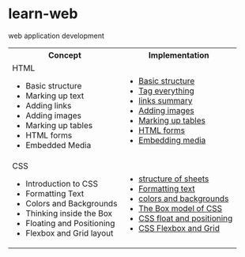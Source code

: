 # learn-web

web application development


<table>
	<tr>
		<th> Concept </th>
		<th> Implementation </th>
	</tr>
	<tr>
		<td> 
			HTML
			<ul>
				<li>Basic structure </li>
				<li>Marking up text </li>
				<li>Adding links </li>
				<li>Adding images </li>
				<li>Marking up tables </li>
				<li>HTML forms </li>
				<li>Embedded Media </li>
			 </ul>
		</td>
		<td> <ul>
				<li> <a href="ch04/README.md"> Basic structure</a> </li>
				<li> <a href="ch05/README.md"> Tag everything</a> </li>
				<li> <a href="ch06/README.md"> links summary </a> </li>
				<li> <a href="ch07/README.md"> Adding images </a> </li>
				<li> <a href="ch08/README.md"> Marking up tables </a> </li>
				<li> <a href="ch09/README.md"> HTML forms </a> </li>
				<li> <a href="ch10/README.md"> Embedding media </a> </li>
			 </ul>
		</td>
	</tr>
	<tr>
		<td>
		CSS
		<ul>
			<li> Introduction to CSS </li>
			<li> Formatting Text </li>
			<li> Colors and Backgrounds </li>
			<li> Thinking inside the Box </li>
			<li> Floating and Positioning </li>
			<li> Flexbox and Grid layout </li>
		</ul>
		</td>
		<td>
			<ul>
			<li> <a href="ch11/README.md"> structure of sheets </a> </li>
			<li> <a href="ch12/README.md"> Formatting text </a> </li>
			<li> <a href="ch13/README.md"> colors and backgrounds </a> </li>
			<li> <a href="ch14/README.md"> The Box model of CSS </a> </li>
			<li> <a href="ch15/README.md"> CSS float and positioning </a> </li>
			<li> <a href="ch16/README.md"> CSS Flexbox and Grid </a> </li>
			</ul>
		</td>
	</tr>


</table>
